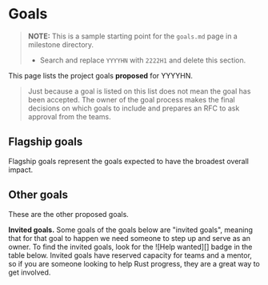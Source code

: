 # Goals

> **NOTE:** This is a sample starting point for the `goals.md` page in a milestone directory.
>
> * Search and replace `YYYYHN` with `2222H1` and delete this section.

This page lists the <!-- #GOALS --> project goals **proposed** for YYYYHN.

> Just because a goal is listed on this list does not mean the goal has been accepted.
> The owner of the goal process makes the final decisions on which goals to include
> and prepares an RFC to ask approval from the teams.

## Flagship goals

Flagship goals represent the goals expected to have the broadest overall impact. 

<!-- FLAGSHIP GOALS -->

## Other goals

These are the other proposed goals. 

**Invited goals.** Some goals of the goals below are "invited goals", meaning that for that goal to happen we need someone to step up and serve as an owner. To find the invited goals, look for the ![Help wanted][] badge in the table below. Invited goals have reserved capacity for teams and a mentor, so if you are someone looking to help Rust progress, they are a great way to get involved.

<!-- OTHER GOALS -->
